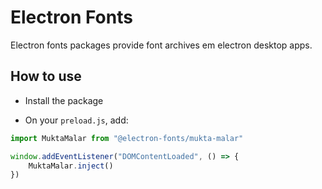 # Electron Fonts

Electron fonts packages provide font archives em electron desktop apps.

## How to use

* Install the package

* On your `preload.js`, add:

```ts
import MuktaMalar from "@electron-fonts/mukta-malar"

window.addEventListener("DOMContentLoaded", () => {
    MuktaMalar.inject()
})
```